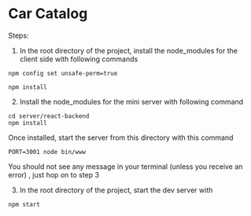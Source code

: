 # Car Catalog

Steps:

1. In the root directory of the project, install the node_modules for the client side with following commands

```
npm config set unsafe-perm=true  
```

```
npm install
```

2. Install the node_modules for the mini server with following command 
```
cd server/react-backend
npm install
``` 
Once installed, start the server from this directory with this command
```
PORT=3001 node bin/www
```
You should not see any message in your terminal (unless you receive an error) , just hop on to step 3

3. In the root directory of the project, start the dev server with
```
npm start
```




